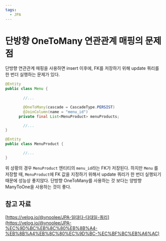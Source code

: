 ```yaml
---
tags:
  - JPA
---
```

# 단방향 OneToMany 연관관계 매핑의 문제점

단방향 연관관계 매핑을 사용하면 insert 이후에, FK를 저장하기 위해 update 쿼리를 한 번더 실행하는 문제가 있다.

```java
@Entity
public class Menu {
		
		//...

		@OneToMany(cascade = CascadeType.PERSIST)
		@JoinColumn(name = "menu_id")
	  private final List<MenuProduct> menuProducts;

		//...
}

@Entity
public class MenuProduct {

		//...
}
```

위 상황의 경우 `MenuProduct` 엔티티의 `menu_id`라는 FK가 저장된다. 하지만 `Menu` 를 저장할 때, `MenuProduct`에 FK 값을 지정하기 위해서 update 쿼리가 한 번더 실행되기 때문에 성능상 좋지않다. 단방향 OneToMany를 사용하는 것 보다는 양방향 ManyToOne을 사용하는 것이 좋다.

## 참고 자료

[https://velog.io/@ynoolee/JPA-일대다-다대일-쿼리](https://velog.io/@ynoolee/JPA-%EC%9D%BC%EB%8C%80%EB%8B%A4-%EB%8B%A4%EB%8C%80%EC%9D%BC-%EC%BF%BC%EB%A6%AC)